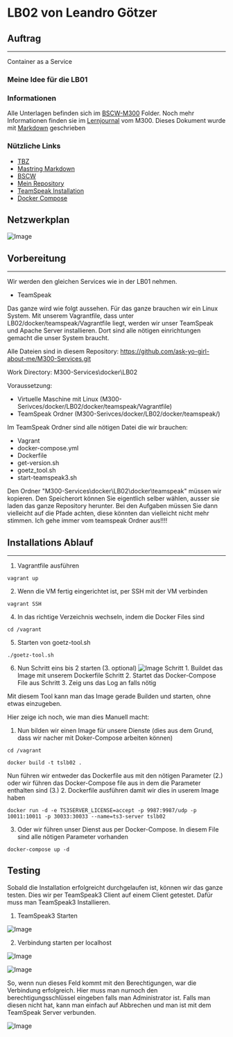 # LB02 von Leandro Götzer

## Auftrag
---
Container as a Service

### Meine Idee für die LB01


### Informationen
[1]: https://docs.google.com/document/d/1M-aswL3k4uI-_MYO8RLX7ExAFEzVJkUoqjAOLj9gtyY/edit
[2]: https://guides.github.com/features/mastering-markdown/
[3]: https://bscw.tbz.ch/bscw/bscw.cgi/25833849
[4]: https://github.com/ask-yo-girl-about-me/M300-Services.git
[5]: https://docs.docker.com/samples/library/teamspeak/
[6]: https://docs.docker.com/compose/install/

Alle Unterlagen befinden sich im [BSCW-M300][3] Folder. Noch mehr Informationen finden sie im [Lernjournal][1] vom M300.
Dieses Dokument wurde mit [Markdown][2] geschrieben

### Nützliche Links
* [TBZ][1]
* [Mastring Markdown][2]
* [BSCW][3]
* [Mein Repository][4]
* [TeamSpeak Installation][5]
* [Docker Compose][6]

## Netzwerkplan

![Image](bilder/netzwerkplan.jpeg)

## Vorbereitung
---
Wir werden den gleichen Services wie in der LB01 nehmen.
- TeamSpeak

Das ganze wird wie folgt aussehen. Für das ganze brauchen wir ein Linux System. Mit unserem Vagrantfile, dass unter LB02/docker/teamspeak/Vagrantfile liegt, werden wir unser TeamSpeak und Apache Server installieren. Dort sind alle nötigen einrichtungen gemacht die unser System braucht.

Alle Dateien sind in diesem Repository: https://github.com/ask-yo-girl-about-me/M300-Services.git

Work Directory: M300-Services\docker\LB02

Voraussetzung:
- Virtuelle Maschine mit Linux (M300-Serivces/docker/LB02/docker/teamspeak/Vagrantfile)
- TeamSpeak Ordner (M300-Serivces/docker/LB02/docker/teamspeak/)

Im TeamSpeak Ordner sind alle nötigen Datei die wir brauchen:
- Vagrant
- docker-compose.yml
- Dockerfile
- get-version.sh
- goetz_tool.sh
- start-teamspeak3.sh

Den Ordner "M300-Services\docker\LB02\docker\teamspeak" müssen wir kopieren.
Den Speicherort können Sie eigentlich selber wählen, ausser sie laden das ganze Repository herunter. Bei den Aufgaben müssen Sie dann vielleicht auf die Pfade achten, diese könnten dan vielleicht nicht mehr stimmen. Ich gehe immer vom teamspeak Ordner aus!!!!

## Installations Ablauf
---
1. Vagrantfile ausführen
```
vagrant up
```
2. Wenn die VM fertig eingerichtet ist, per SSH mit der VM verbinden
```
vagrant SSH
```
4. In das richtige Verzeichnis wechseln, indem die Docker Files sind
```
cd /vagrant
```
5. Starten von goetz-tool.sh
```
./goetz-tool.sh
```
6. Nun Schritt eins bis 2 starten (3. optional)
![Image](bilder/goetztool.png)
Schritt 1. Buildet das Image mit unserem Dockerfile
Schritt 2. Startet das Docker-Compose File aus
Schritt 3. Zeig uns das Log an falls nötig

Mit diesem Tool kann man das Image gerade Builden und starten, ohne etwas einzugeben.

Hier zeige ich noch, wie man dies Manuell macht:

1. Nun bilden wir einen Image für unsere Dienste (dies aus dem Grund, dass wir nacher mit Doker-Compose arbeiten können)
```
cd /vagrant
```
```
docker build -t tslb02 .
```
Nun führen wir entweder das Dockerfile aus mit den nötigen Parameter (2.) oder wir führen das Docker-Compose file aus in dem die Parameter enthalten sind (3.)
2. Dockerfile ausführen damit wir dies in userem Image haben
```
docker run -d -e TS3SERVER_LICENSE=accept -p 9987:9987/udp -p 10011:10011 -p 30033:30033 --name=ts3-server tslb02
```
3. Oder wir führen unser Dienst aus per Docker-Compose. In diesem File sind alle nötigen Parameter vorhanden
```
docker-compose up -d
```

## Testing
Sobald die Installation erfolgreicht durchgelaufen ist, können wir das ganze testen. Dies wir per TeamSpeak3 Client auf einem Client getestet. Dafür muss man TeamSpeak3 Installieren.

1. TeamSpeak3 Starten

![Image](bilder/teamspeak.png)

2. Verbindung starten per localhost

![Image](bilder/teamspeak2.png)

![Image](bilder/teamspeak3.png)

So, wenn nun dieses Feld kommt mit den Berechtigungen, war die Verbindung erfolgreich. Hier muss man nurnoch den berechtigungsschlüssel eingeben falls man Administrator ist. Falls man diesen nicht hat, kann man einfach auf Abbrechen und man ist mit dem TeamSpeak Server verbunden.

![Image](bilder/teamspeak4.png)
